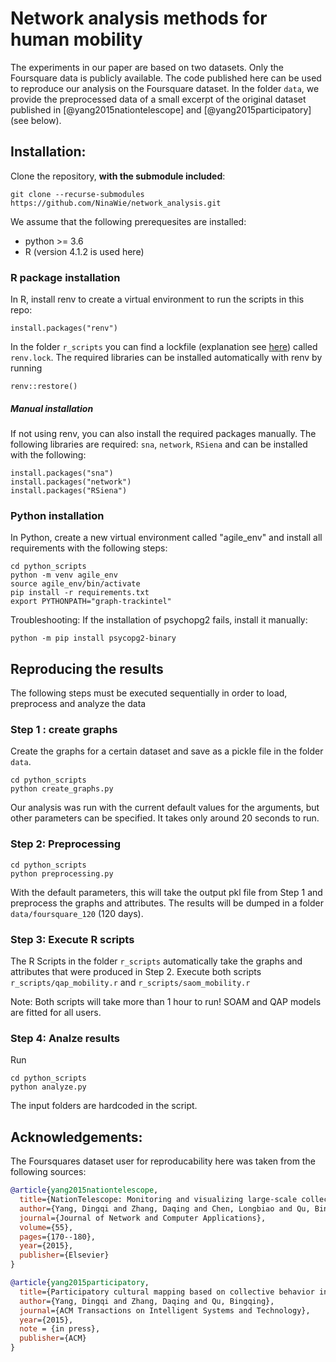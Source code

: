 # Network analysis methods for human mobility

The experiments in our paper are based on two datasets. Only the Foursquare data is publicly available. The code published here can be used to reproduce our analysis on the Foursquare dataset. In the folder `data`, we provide the preprocessed data of a small excerpt of the original dataset published in [@yang2015nationtelescope] and [@yang2015participatory] (see below). 

## Installation:

Clone the repository, **with the submodule included**:
```
git clone --recurse-submodules https://github.com/NinaWie/network_analysis.git
```

We assume that the following prerequesites are installed: 
* python >= 3.6
* R (version 4.1.2 is used here)

### R package installation

In R, install renv to create a virtual environment to run the scripts in this repo:
```
install.packages("renv")
```
In the folder `r_scripts` you can find a lockfile (explanation see [here](https://rstudio.github.io/renv/)) called `renv.lock`. The required libraries can be installed automatically with renv by running
```
renv::restore()
```

##### Manual installation
If not using renv, you can also install the required packages manually. The following libraries are required: `sna`, `network`, `RSiena` and can be installed with the following:
```
install.packages("sna")
install.packages("network")
install.packages("RSiena")
```

### Python installation

In Python, create a new virtual environment called "agile_env" and install all requirements with the following steps:
```
cd python_scripts
python -m venv agile_env
source agile_env/bin/activate
pip install -r requirements.txt
export PYTHONPATH="graph-trackintel"
```

Troubleshooting: If the installation of psychopg2 fails, install it manually:
```
python -m pip install psycopg2-binary
````

## Reproducing the results

The following steps must be executed sequentially in order to load, preprocess and analyze the data

### Step 1 : create graphs

Create the graphs for a certain dataset and save as a pickle file in the folder `data`.
```
cd python_scripts
python create_graphs.py
```
Our analysis was run with the current default values for the arguments, but other parameters can be specified. It takes only around 20 seconds to run.

### Step 2: Preprocessing
```
cd python_scripts
python preprocessing.py
```
With the default parameters, this will take the output pkl file from Step 1 and preprocess the graphs and attributes. The results will be dumped in a folder `data/foursquare_120` (120 days).

### Step 3: Execute R scripts

The R Scripts in the folder `r_scripts` automatically take the graphs and attributes that were produced in Step 2. 
Execute both scripts `r_scripts/qap_mobility.r` and `r_scripts/saom_mobility.r`

Note: Both scripts will take more than 1 hour to run! SOAM and QAP models are fitted for all users.

### Step 4: Analze results

Run 
```
cd python_scripts
python analyze.py
```
The input folders are hardcoded in the script.

## Acknowledgements:

The Foursquares dataset user for reproducability here was taken from the following sources:

```bib
@article{yang2015nationtelescope,
  title={NationTelescope: Monitoring and visualizing large-scale collective behavior in LBSNs},
  author={Yang, Dingqi and Zhang, Daqing and Chen, Longbiao and Qu, Bingqing},
  journal={Journal of Network and Computer Applications},
  volume={55},
  pages={170--180},
  year={2015},
  publisher={Elsevier}
}

@article{yang2015participatory,
  title={Participatory cultural mapping based on collective behavior in location based social networks},
  author={Yang, Dingqi and Zhang, Daqing and Qu, Bingqing},
  journal={ACM Transactions on Intelligent Systems and Technology},
  year={2015},
  note = {in press},
  publisher={ACM}
}
```